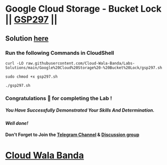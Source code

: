# Google Cloud Storage - Bucket Lock || [GSP297](https://www.cloudskillsboost.google/focuses/3483?parent=catalog) ||

## Solution [here](https://youtu.be/ROLigBsAx3A)

### Run the following Commands in CloudShell

```
curl -LO raw.githubusercontent.com/Cloud-Wala-Banda/Labs-Solutions/main/Google%20Cloud%20Storage%20-%20Bucket%20Lock/gsp297.sh

sudo chmod +x gsp297.sh

./gsp297.sh
```

### Congratulations 🎉 for completing the Lab !

##### *You Have Successfully Demonstrated Your Skills And Determination.*

#### *Well done!*

#### Don't Forget to Join the [Telegram Channel](https://t.me/cloudwalabanda) & [Discussion group](https://t.me/cloudwalabandachats)

# [Cloud Wala Banda](https://www.youtube.com/@cloudwalabanda)
